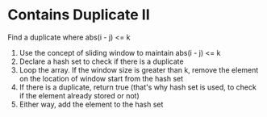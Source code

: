 # Contains Duplicate II

Find a duplicate where abs(i - j) <= k

1. Use the concept of sliding window to maintain abs(i - j) <= k
2. Declare a hash set to check if there is a duplicate
3. Loop the array. If the window size is greater than k, remove the element on the location of window start from the hash set
4. If there is a duplicate, return true (that's why hash set is used, to check if the element already stored or not)
5. Either way, add the element to the hash set
